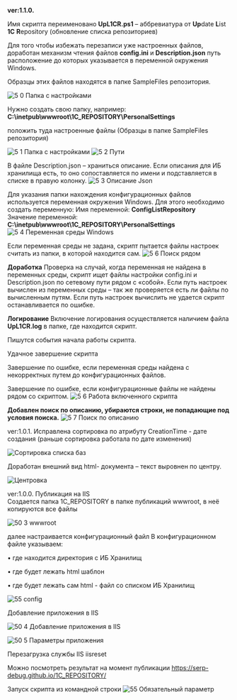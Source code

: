 **ver:1.1.0.**

Имя скрипта переименовано **UpL1CR.ps1** – аббревиатура от 
**Up**date **L**ist **1C** **R**epository (обновление списка репозиториев) 

Для того чтобы избежать перезаписи уже настроенных файлов, 
доработан механизм чтения файлов **config.ini** и **Description.json** 
путь расположение до которых указывается в переменной окружения Windows. 

Образцы этих файлов находятся в папке SampleFiles репозитория.   

![5 0 Папка с настройками](https://github.com/user-attachments/assets/ffb4f133-08eb-4b86-9fe6-effed526b3cb)

Нужно создать свою папку, например:  
**C:\inetpub\wwwroot\1C_REPOSITORY\PersonalSettings**

положить туда настроенные файлы (Образцы в папке SampleFiles репозитория)

![5 1 Папка с настройками](https://github.com/user-attachments/assets/3dc552dc-6633-4d36-9291-b60fb5c442a8)
![5 2 Пути](https://github.com/user-attachments/assets/16a14950-7bad-4f15-bb31-506039e543dd)

В файле Description.json – храниться описание. 
Если описания для ИБ хранилища есть, то оно сопоставляется по имени
и подставляется в списке в правую колонку. 
![5 3 Описание Json](https://github.com/user-attachments/assets/c9926efb-98f1-43e8-83d1-8677fba5d03e)

Для указания папки нахождения конфигурационных файлов используется переменная окружения Windows. 
Для этого необходимо создать переменную: 
Имя переменной: 		**ConfigListRepository**  
Значение переменной: 	**C:\inetpub\wwwroot\1C_REPOSITORY\PersonalSettings**
![5 4 Переменная среды Windows](https://github.com/user-attachments/assets/72834842-30b1-4960-a23b-ee830b3d9f66)

Если переменная среды не задана, скрипт пытается файлы настроек считать из папки, в которой находится сам. 
![5 6 Поиск рядом](https://github.com/user-attachments/assets/6cb67466-892b-4318-b32e-9c64d1a89b7e)

**Доработка** 
Проверка на случай, когда переменная не найдена в переменных среды, 
скрипт ищет файлы настройки config.ini и Description.json по сетевому пути рядом с «собой».
Если путь настроек вычислен из переменных среды – так же проверяется есть ли файлы по вычисленным путям. 
Если путь настроек вычислить не удается скрипт останавливается по ошибке. 

**Логирование** 
Включение логирования осуществляется наличием файла **UpL1CR.log** в папке, где находится скрипт.

Пишутся события начала работы скрипта. 

Удачное завершение скрипта 

Завершение по ошибке, если переменная среды найдена с некорректных путем до конфигурационных файлов. 

Завершение по ошибке, если конфигурационные файлы не найдены рядом со скриптом. 
![5 6 Работа включенного скрипта](https://github.com/user-attachments/assets/7c4bd949-9e58-4679-8c22-093babc44fa4)


**Добавлен поиск по описанию, убираются строки, не попадающие под условия поиска.** 
![5 7  Поиск по описанию](https://github.com/user-attachments/assets/c685a117-e092-4caa-aa27-3c5b33ce95eb)


ver:1.0.1.
Исправлена сортировка по атрибуту CreationTime - дате создания 
(раньше сортировка работала по дате изменения)

![Сортировка списка баз](https://github.com/user-attachments/assets/4b786936-88b5-49d3-965a-509fe119ae64)

Доработан внешний вид html- документа – текст выровнен по центру. 

![Центровка](https://github.com/user-attachments/assets/daf3113d-ff78-45cd-a929-b9e95016b20b)

ver:1.0.0.
Публикация на IIS  
Создается папка 1C_REPOSITORY в папке публикаций wwwroot, в неё копируются все файлы 

![50 3 wwwroot](https://github.com/user-attachments/assets/7649551b-f97b-4602-b00d-6940f51b0e12)

далее настраивается конфигурационный файл В конфигурационном файле указываем:

•	где находится директория с ИБ Хранилищ

•	где будет лежать html шаблон

•	где будет лежать сам html - файл со списком ИБ Хранилищ

![55 config](https://github.com/user-attachments/assets/bbcc2170-83a3-43c5-9862-1c6a0a464918)

Добавление приложения в IIS

![50 4 Добавление приложения в IIS](https://github.com/user-attachments/assets/7f0fc0b1-1b00-4cff-bb9c-31d5c35aa59a)

![50 5 Параметры приложения](https://github.com/user-attachments/assets/c991774b-c3bd-42ee-8985-3fa19905ff55)

Перезагрузка службы IIS iisreset

Можно посмотреть результат на момент публикации 
https://serp-debug.github.io/1C_REPOSITORY/

Запуск скрипта из командной строки 
![55 Обязательный параметр](https://github.com/user-attachments/assets/555240f9-36d8-451e-9b7c-aae95cdcd535)


